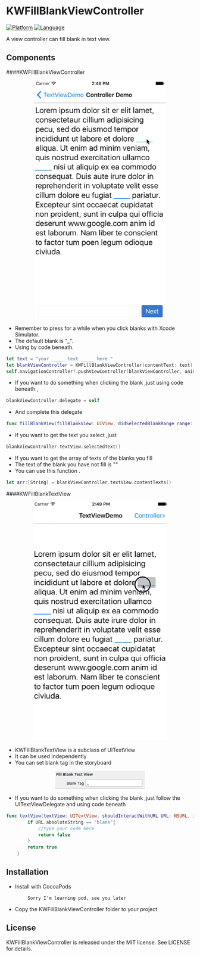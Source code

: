 KWFillBlankViewController
=====
[![Platform](http://img.shields.io/badge/platform-ios-blue.svg?style=flat
)](https://developer.apple.com/iphone/index.action)
[![Language](http://img.shields.io/badge/language-swift-brightgreen.svg?style=flat
)](https://developer.apple.com/swift)

A view controller can fill blank in text view.

Components
-----
####KWFillBlankViewController

<p align="center">
<img style="-webkit-user-select: none;" src="./ScreenShots/KWFillBlankViewController.gif" width="355" height="640">
</p>

- Remember to press for a while when you click blanks with Xcode Simulator.
- The default blank is "_".
- Using by code beneath.

``` swift
let text = "your _____ text _____ here "
let blankViewController = KWFillBlankViewController(contentText: text)
self.navigationController?.pushViewController(blankViewController, animated: true)
```

- If you want to do something when clicking the blank ,just using code beneath ,

``` swift
blankViewController.delegate = self
```

- And complete this delegate

``` swift
func fillBlankView(fillBlankView: UIView, didSelectedBlankRange range: NSRange)
```

- If you want to get the text you select ,just

``` swift
blankViewController.textView.selectedText()
```

- If you want to get the array of texts of the blanks you fill
- The text of the blank you have not fill is ""
- You can use this function .

``` swift
let arr:[String] = blankViewController.textView.contentTexts()
```

####KWFillBlankTextView

<p align="center">
<img style="-webkit-user-select: none;" src="./ScreenShots/KWFillBlankTextView.gif" width="360" height="640">
</p>

- KWFillBlankTextView is a subclass of UITextView
- It can be used independently
- You can set blank tag in the storyboard

<p align="center">
<img style="-webkit-user-select: none;" src="./ScreenShots/KWFillBlankTextView.png" width="241" height="47">
</p>

- If you want to do something when clicking the blank ,just follow the UITextViewDelegate and using code beneath

```swift
func textView(textView: UITextView, shouldInteractWithURL URL: NSURL, inRange characterRange: NSRange) -> Bool {
        if URL.absoluteString == "blank"{
            //type your code here
            return false
        }
        return true
    }
```
Installation
-----
* Install with CocoaPods
```
        Sorry I'm learning pod, see you later
```

* Copy the KWFillBlankViewController folder to your project

License
-----
KWFillBlankViewController is released under the MIT license. See LICENSE for details.
